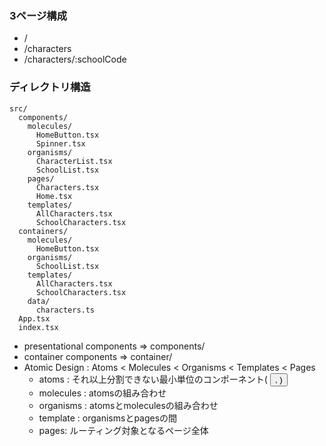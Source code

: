 ### 3ページ構成
* /
* /characters
* /characters/:schoolCode

### ディレクトリ構造
```
src/
  components/
    molecules/
      HomeButton.tsx
      Spinner.tsx
    organisms/
      CharacterList.tsx
      SchoolList.tsx
    pages/
      Characters.tsx
      Home.tsx
    templates/
      AllCharacters.tsx
      SchoolCharacters.tsx
  containers/
    molecules/
      HomeButton.tsx
    organisms/
      SchoolList.tsx
    templates/
      AllCharacters.tsx
      SchoolCharacters.tsx
    data/
      characters.ts
  App.tsx
  index.tsx
```
* presentational components => components/
* container components => container/
* Atomic Design : Atoms < Molecules < Organisms < Templates < Pages
  * atoms : それ以上分割できない最小単位のコンポーネント( <Button>, <Icon> )
  * molecules : atomsの組み合わせ
  * organisms : atomsとmoleculesの組み合わせ
  * template : organismsとpagesの間
  * pages: ルーティング対象となるページ全体